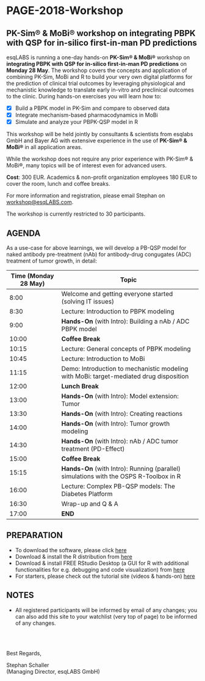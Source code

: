 # PAGE-2018-Workshop
## PK-Sim® &amp; MoBi® workshop on integrating PBPK with QSP for in-silico first-in-man PD predictions 

esqLABS is running a one-day hands-on **PK-Sim® & MoBi®** workshop on **integrating PBPK with QSP for in-silico first-in-man PD predictions** on **Monday 28 May**. The workshop covers the concepts and application of combining PK-Sim, MoBi and R to build your very own digital platforms for the prediction of clinical trial outcomes by leveraging physiological and mechanistic knowledge to translate early in-vitro and preclinical outcomes to the clinic. During hands-on exercises you will learn how to:

- [x] Build a PBPK model in PK-Sim and compare to observed data
- [x] Integrate mechanism-based pharmacodynamics in MoBi
- [x] Simulate and analyze your PBPK-QSP model in R

This workshop will be held jointly by consultants & scientists from esqlabs GmbH and Bayer AG with extensive experience in the use of **PK-Sim® & MoBi®** in all application areas. 

While the workshop does not require any prior experience with PK-Sim® & MoBi®, many topics will be of interest even for advanced users.

**Cost**: 300 EUR. Academics & non-profit organization employees 180 EUR to cover the room, lunch and coffee breaks. 

For more information and registration, please email Stephan on workshop@esqLABS.com.

The workshop is currently restricted to 30 participants.

## AGENDA

As a use-case for above learnings, we will develop a PB-QSP model for naked antibody pre-treatment (nAb) for antibody-drug congugates (ADC) treatment of tumor growth, in detail:

| Time (Monday 28 May) | Topic |
| ------------- | ------------- |
| 8:00 | Welcome and getting everyone started (solving IT issues) |
| 8:30 | Lecture: Introduction to PBPK modeling|
| 9:00 | **Hands-On** (with Intro): Building a nAb / ADC PBPK model |
| 10:00 | **Coffee Break** |
| 10:15 | Lecture: General concepts of PBPK modeling|
| 10:45 | Lecture: Introduction to MoBi |
| 11:15 | Demo: Introduction to mechanistic modeling with MoBi: target-mediated drug disposition |
| 12:00 | **Lunch Break** |
| 13:00 | **Hands-On** (with Intro): Model extension: Tumor |
| 13:30 | **Hands-On** (with Intro): Creating reactions |
| 14:00 | **Hands-On** (with Intro): Tumor growth modeling |
| 14:30 | **Hands-On** (with Intro): nAb / ADC tumor treatment (PD-Effect) |
| 15:00 | **Coffee Break** |
| 15:15 | **Hands-On** (with Intro): Running (parallel) simulations with the OSPS R-Toolbox in R |
| 16:00 | Lecture: Complex PB-QSP models: The Diabetes Platform |
| 16:30 | Wrap-up and Q & A |
| 17:00 | **END** |

## PREPARATION

- To download the software, please click [here]( http://setup.open-systems-pharmacology.org )
- Download & install the R distribution from [here](https://cran.r-project.org/bin/windows/base/ )
- Download & install FREE RStudio Desktop (a GUI for R with additional functionalities for e.g. debugging and code visualization) from [here]( https://www.rstudio.com/products/rstudio/download/ )
- For starters, please check out the tutorial site (videos &amp; hands-on) [here](http://www.open-systems-pharmacology.org/#tutorials)

## NOTES

- All registered participants will be informed by email of any changes; you can also add this site to your watchlist (very top of page) to be informed of any changes.

<br />
<br />

Best Regards,

Stephan Schaller <br />
(Managing Director, esqLABS GmbH)
